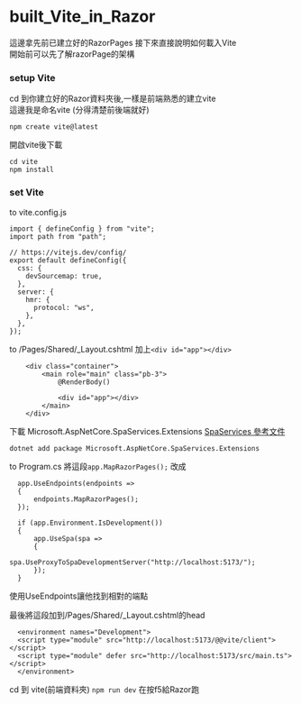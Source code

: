 # built_Vite_in_Razor
這邊拿先前已建立好的RazorPages
接下來直接說明如何載入Vite
<br>
開始前可以先了解razorPage的架構

### setup Vite
cd 到你建立好的Razor資料夾後,一樣是前端熟悉的建立vite
<br>
這邊我是命名vite (分得清楚前後端就好)
```
npm create vite@latest
```
開啟vite後下載
```
cd vite
npm install
```
### set Vite
to vite.config.js
```
import { defineConfig } from "vite";
import path from "path";

// https://vitejs.dev/config/
export default defineConfig({
  css: {
    devSourcemap: true,
  },
  server: {
    hmr: {
      protocol: "ws",
    },
  },
});
```
to /Pages/Shared/_Layout.cshtml
加上```<div id="app"></div>```
```
    <div class="container">
        <main role="main" class="pb-3">
            @RenderBody()

            <div id="app"></div>
        </main>
    </div>
```
下載 Microsoft.AspNetCore.SpaServices.Extensions
<a href="https://learn.microsoft.com/zh-tw/aspnet/core/client-side/spa-services?view=aspnetcore-7.0#hot-module-replacement">SpaServices 參考文件</a>
```
dotnet add package Microsoft.AspNetCore.SpaServices.Extensions
```
to Program.cs
將這段```app.MapRazorPages();```
改成
```
  app.UseEndpoints(endpoints =>
  {
      endpoints.MapRazorPages();
  });
  
  if (app.Environment.IsDevelopment())
  {
      app.UseSpa(spa =>
      {
          spa.UseProxyToSpaDevelopmentServer("http://localhost:5173/");
      });
  }
```
使用UseEndpoints讓他找到相對的端點

最後將這段加到/Pages/Shared/_Layout.cshtml的head
```
  <environment names="Development">
  <script type="module" src="http://localhost:5173/@@vite/client"></script>
  <script type="module" defer src="http://localhost:5173/src/main.ts"></script>
  </environment>
```
cd 到 vite(前端資料夾)
```npm run dev```
在按f5給Razor跑







